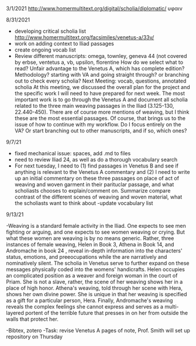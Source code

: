 3/1/2021
http://www.homermultitext.org/digital/scholia/diplomatic/
υφαιν

8/31/2021

- developing critical scholia list
http://www.homermultitext.org/facsimiles/venetus-a/33v/
- work on adding context to Iliad passages
- create ongoing vocab list
- Review different manuscripts: omega, townley, geneva 44 (not covered by erbse, ventetus a, vb, upsilon, florentine
How do we select what to read? Unfair advantage to the Venetus A, which has complete edition?
Methodology? starting with VA and going straight through? or branching out to check every scholia?
Next Meeting: vocab, questions, annotated scholia
At this meeting, we discussed the overall plan for the project and the specific work I will need to have prepared for next week. The most important work is to go through the Venetus A and document all scholia related to the three main weaving passages in the Iliad (3.125-130, 22.440-450). There are of course more mentions of weaving, but I think these are the most essential passages. Of course, that brings us to the issue of how to continue with my workflow. Do I focus entirely on the VA? Or start branching out to other manuscripts, and if so, which ones?

9/7/21

- fixed mechanical issue: spaces, add .md to files
- need to review Iliad 24, as well as do a thorough vocabulary search
- For next tuesday, I need to (1) find passages in Venetus B and see if anything is relevant to the Venetus A commentary and (2) I need to write up an initial commentary on these three passages on place of act of weaving and woven garment in their parituclar passage, and what scholiasts chooses to explain/comment on. Summarize compare contrast of the different scenes of weaving and woven material, what the scholiasts want to think about
-update vocabulary list

9/13/21

-Weaving is a standard female activity in the Iliad. One expects to see men fighting or arguing, and one expects to see women weaving or crying. But what these women are weaving is by no means generic. Rather, three instances of female weaving, Helen in Book 3, Athena in Book 14, and Andromache in book 24 , reveal in-depth information into the characters' status, emotions, and preeocupations while the are narratively and nominatively silent. The scholia in Venetus serve to further expand on these messages physically coded into the womens' handicrafts.
Helen occupies an complicated position as a weaver and foreign woman in the court of Priam. She is not a slave, rather, the scene of her weaving shows her in a place of high honor.
Athena's weaving, told through her scene with Hera, shows her own divine power. She is unique in that her weaving is specified as a gift for a particular person, Hera.
Finally, Andromache's weaving reveals the complex feelings she cannot express and serves as a multi-layered portent of the terrible future that presses in on her from outside the walls that protect her.

-Bibtex, zotero
-Task: revise Venetus A pages of note, Prof. Smith will set up repository on Thursday
